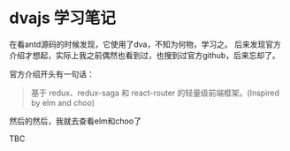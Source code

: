 # dvajs 学习笔记
在看antd源码的时候发现，它使用了dva，不知为何物，学习之。
后来发现官方介绍才想起，实际上我之前偶然也看到过，也搜到过官方github，后来忘却了。

官方介绍开头有一句话： 
> 基于 redux、redux-saga 和 react-router 的轻量级前端框架。(Inspired by elm and choo)

然后的然后，我就去查看elm和choo了

TBC
